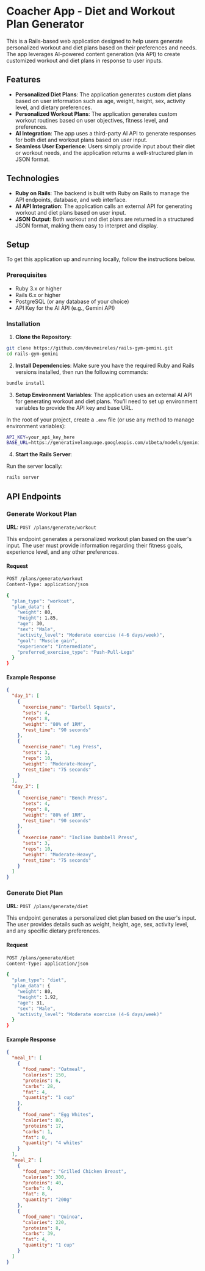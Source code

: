 
# Coacher App - Diet and Workout Plan Generator

This is a Rails-based web application designed to help users generate personalized workout and diet plans based on their preferences and needs. The app leverages AI-powered content generation (via API) to create customized workout and diet plans in response to user inputs.

## Features
-   **Personalized Diet Plans**: The application generates custom diet plans based on user information such as age, weight, height, sex, activity level, and dietary preferences.
-   **Personalized Workout Plans**: The application generates custom workout routines based on user objectives, fitness level, and preferences.
-   **AI Integration**: The app uses a third-party AI API to generate responses for both diet and workout plans based on user input.
-   **Seamless User Experience**: Users simply provide input about their diet or workout needs, and the application returns a well-structured plan in JSON format.

## Technologies

-   **Ruby on Rails**: The backend is built with Ruby on Rails to manage the API endpoints, database, and web interface.
-   **AI API Integration**: The application calls an external API for generating workout and diet plans based on user input.
-   **JSON Output**: Both workout and diet plans are returned in a structured JSON format, making them easy to interpret and display.

## Setup
To get this application up and running locally, follow the instructions below.

### Prerequisites

-   Ruby 3.x or higher
-   Rails 6.x or higher
-   PostgreSQL (or any database of your choice)
-   API Key for the AI API (e.g., Gemini API)

### Installation

1.  **Clone the Repository**:
```bash
git clone https://github.com/devmeireles/rails-gym-gemini.git
cd rails-gym-gemini
```

2. **Install Dependencies**:
Make sure you have the required Ruby and Rails versions installed, then run the following commands:

```bash
bundle install
```

3. **Setup Environment Variables**:
The application uses an external AI API for generating workout and diet plans. You’ll need to set up environment variables to provide the API key and base URL.

In the root of your project, create a `.env` file (or use any method to manage environment variables):

```bash
API_KEY=your_api_key_here
BASE_URL=https://generativelanguage.googleapis.com/v1beta/models/gemini-2.0-flash:generateContent?key=
```
4. **Start the Rails Server**:

Run the server locally:
```bash
rails server
```

## API Endpoints

### Generate Workout Plan

**URL**: `POST /plans/generate/workout`

This endpoint generates a personalized workout plan based on the user's input. The user must provide information regarding their fitness goals, experience level, and any other preferences.

#### Request

```bash
POST /plans/generate/workout
Content-Type: application/json

{
  "plan_type": "workout",
  "plan_data": {
    "weight": 80,
    "height": 1.85,
    "age": 30,
    "sex": "Male",
    "activity_level": "Moderate exercise (4-6 days/week)",
    "goal": "Muscle gain",
    "experience": "Intermediate",
    "preferred_exercise_type": "Push-Pull-Legs"
  }
}
```

#### Example Response
```json
{
  "day_1": [
    {
      "exercise_name": "Barbell Squats",
      "sets": 4,
      "reps": 8,
      "weight": "80% of 1RM",
      "rest_time": "90 seconds"
    },
    {
      "exercise_name": "Leg Press",
      "sets": 3,
      "reps": 10,
      "weight": "Moderate-Heavy",
      "rest_time": "75 seconds"
    }
  ],
  "day_2": [
    {
      "exercise_name": "Bench Press",
      "sets": 4,
      "reps": 8,
      "weight": "80% of 1RM",
      "rest_time": "90 seconds"
    },
    {
      "exercise_name": "Incline Dumbbell Press",
      "sets": 3,
      "reps": 10,
      "weight": "Moderate-Heavy",
      "rest_time": "75 seconds"
    }
  ]
}
```

### Generate Diet Plan

**URL**: `POST /plans/generate/diet`

This endpoint generates a personalized diet plan based on the user's input. The user provides details such as weight, height, age, sex, activity level, and any specific dietary preferences.

#### Request

```bash
POST /plans/generate/diet
Content-Type: application/json

{
  "plan_type": "diet",
  "plan_data": {
    "weight": 80,
    "height": 1.92,
    "age": 31,
    "sex": "Male",
    "activity_level": "Moderate exercise (4-6 days/week)"
  }
}
```

#### Example Response

```json
{
  "meal_1": [
    {
      "food_name": "Oatmeal",
      "calories": 150,
      "proteins": 6,
      "carbs": 28,
      "fat": 4,
      "quantity": "1 cup"
    },
    {
      "food_name": "Egg Whites",
      "calories": 80,
      "proteins": 17,
      "carbs": 1,
      "fat": 0,
      "quantity": "4 whites"
    }
  ],
  "meal_2": [
    {
      "food_name": "Grilled Chicken Breast",
      "calories": 300,
      "proteins": 40,
      "carbs": 0,
      "fat": 8,
      "quantity": "200g"
    },
    {
      "food_name": "Quinoa",
      "calories": 220,
      "proteins": 8,
      "carbs": 39,
      "fat": 4,
      "quantity": "1 cup"
    }
  ]
}
```